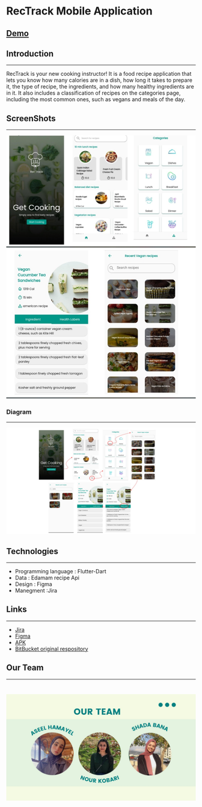 # RecTrack Mobile Application
[Demo](https://youtu.be/cHgapU9nlNw)
----
## Introduction
*****
RecTrack is your new cooking instructor! It is a food recipe application that lets you know how many calories are in a dish,
how long it takes to prepare it, the type of recipe, the ingredients, and how many healthy ingredients are in it. It also includes 
a classification of recipes on the categories page, including the most common ones, such as vegans and meals of the day.

## ScreenShots
*****
![alt text](screenshots/screen.jpg)
![alt text](screenshots/screen2.jpg)
### Diagram
*****
![alt text](screenshots/diagram.jpg)

## Technologies
*****
* Programming language : Flutter-Dart
* Data :  Edamam recipe Api
* Design : Figma
* Manegment :Jira

## Links
*****
* [Jira](https://aseel-hamayel.atlassian.net/jira/software/projects/REAC/issues/?filter=doneissues)
* [Figma](https://www.figma.com/file/qZbt5n8nhthxljdBZ6XhXd/RecTrack?node-id=0%3A1&t=uRvapZLrLCeFRIpC-1)
* [APK](https://drive.google.com/file/d/1reTVkX-JLsUoc2V9vf1_L_fM52swztAJ/view)
* [BitBucket original respository](https://bitbucket.org/noorkobari/rectrack/src/master/)

## Our Team
*****
![alt text](screenshots/team.jpg)
=======
